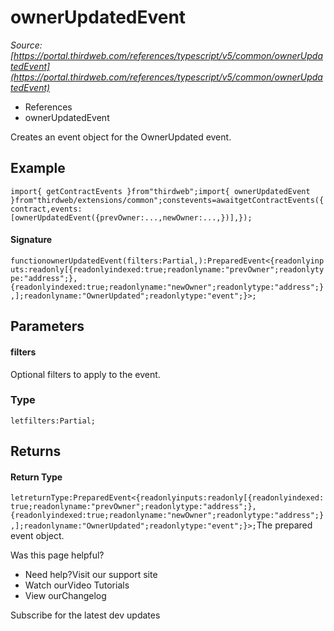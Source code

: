 # ownerUpdatedEvent

*Source: [https://portal.thirdweb.com/references/typescript/v5/common/ownerUpdatedEvent](https://portal.thirdweb.com/references/typescript/v5/common/ownerUpdatedEvent)*

* References
* ownerUpdatedEvent

Creates an event object for the OwnerUpdated event.

## Example

`import{ getContractEvents }from"thirdweb";import{ ownerUpdatedEvent }from"thirdweb/extensions/common";constevents=awaitgetContractEvents({contract,events: [ownerUpdatedEvent({prevOwner:...,newOwner:...,})],});`
#### Signature

`functionownerUpdatedEvent(filters:Partial,):PreparedEvent<{readonlyinputs:readonly[{readonlyindexed:true;readonlyname:"prevOwner";readonlytype:"address";},{readonlyindexed:true;readonlyname:"newOwner";readonlytype:"address";},];readonlyname:"OwnerUpdated";readonlytype:"event";}>;`
## Parameters

#### filters

Optional filters to apply to the event.

### Type

`letfilters:Partial;`
## Returns

#### Return Type

`letreturnType:PreparedEvent<{readonlyinputs:readonly[{readonlyindexed:true;readonlyname:"prevOwner";readonlytype:"address";},{readonlyindexed:true;readonlyname:"newOwner";readonlytype:"address";},];readonlyname:"OwnerUpdated";readonlytype:"event";}>;`The prepared event object.

Was this page helpful?

* Need help?Visit our support site
* Watch ourVideo Tutorials
* View ourChangelog

Subscribe for the latest dev updates

